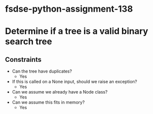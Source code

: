 # fsdse-python-assignment-138

# Determine if a tree is a valid binary search tree
## Constraints
* Can the tree have duplicates?
	* Yes
* If this is called on a None input, should we raise an exception?
	* Yes
* Can we assume we already have a Node class?
	* Yes
* Can we assume this fits in memory?
	* Yes